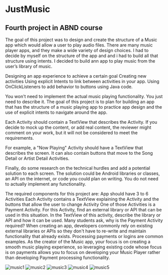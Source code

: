 # JustMusic
## Fourth project in ABND course

The goal of this project was to design and create the structure of a Music app which would allow a user to play audio files. There are many music player apps, and they make a wide variety of design choices. I had to decide by myself on the structure of the app and and i had to build all that structure using intents. I decided to build ann app to play music from the user’s library of music.


Designing an app experience to achieve a certain goal
Creating new activities
Using explicit Intents to link between activities in your app.
Using OnClickListeners to add behavior to buttons using Java code.



You won't need to implement the actual music playing functionality. You just need to describe it. The goal of this project is to plan for building an app that has the structure of a music playing app to practice app design and the use of explicit intents to navigate around the app.

Each Activity should contain a TextView that describes the Activity. If you decide to mock up the content, or add real content, the reviewer might comment on your work, but it will not be considered to meet the requirements.

For example, a "Now Playing" Activity should have a TextView that describes the screen. It can also contain buttons that move to the Song Detail or Artist Detail Activities.

Finally, do some research on the technical hurdles and add a potential solution to each screen. The solution could be Android libraries or classes, an API on the internet, or code you could plan on writing. You do not need to actually implement any functionality.

The required components for this project are:
App should have 3 to 6 Activities
Each Activity contains a TextView explaining the Activity and the buttons that allow the user to change Activity
One of those Activities is a Payment Activity. For this Activity, find an external library or API that can be used in this situation. In the TextView of this activity, describe the library or API and how it can be used.
Many students ask, why is the Payment Activity required? When creating an app, developers commonly rely on existing external libraries or APIs so they don't have to re-write and maintain functionality that already exists. Processing payments or logins are common examples. As the creator of the Music app, your focus is on creating a smooth music playing experience, so leveraging existing code whose focus is on payments allows you to focus on developing your Music Player rather than developing Payment processing functionality.

![music1](https://user-images.githubusercontent.com/26045797/55282371-701b4a00-534b-11e9-9a4d-b4a2cac7251a.png)
![music2](https://user-images.githubusercontent.com/26045797/55282349-0c911c80-534b-11e9-94b2-dbe6daa992de.png)
![music3](https://user-images.githubusercontent.com/26045797/55282351-131f9400-534b-11e9-8847-316cb57d6874.png)
![music4](https://user-images.githubusercontent.com/26045797/55282353-187cde80-534b-11e9-9941-3aff628f37f0.png)
![music5](https://user-images.githubusercontent.com/26045797/55282354-1d419280-534b-11e9-89f3-6dbfdb671987.png)


